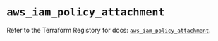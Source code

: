 # `aws_iam_policy_attachment`

Refer to the Terraform Registory for docs: [`aws_iam_policy_attachment`](https://registry.terraform.io/providers/hashicorp/aws/4.63.0/docs/resources/iam_policy_attachment).

